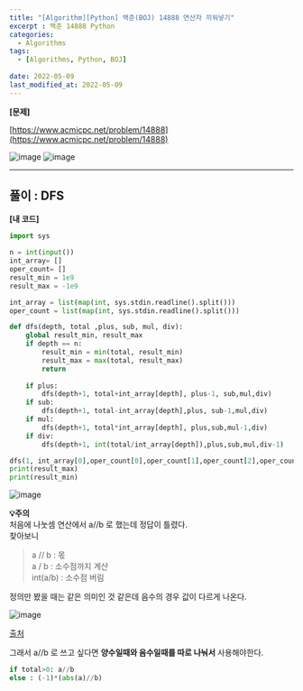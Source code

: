 ```yaml
---
title: "[Algorithm][Python] 백준(BOJ) 14888 연산자 끼워넣기"
excerpt : 백준 14888 Python
categories:
  - Algorithms
tags:
  - [Algorithms, Python, BOJ]
  
date: 2022-05-09
last_modified_at: 2022-05-09
---
```


**[문제]**

[https://www.acmicpc.net/problem/14888](https://www.acmicpc.net/problem/14888)

![image](https://user-images.githubusercontent.com/31675698/167340666-c91a7307-b1f7-4f30-a859-70f7010c85ac.png)
![image](https://user-images.githubusercontent.com/31675698/167340693-30dd2981-458c-4bd0-869d-ceb319f2add7.png)


<hr>

## 풀이 : DFS 

**[내 코드]**

```python
import sys

n = int(input())
int_array= []
oper_count= []
result_min = 1e9
result_max = -1e9

int_array = list(map(int, sys.stdin.readline().split()))
oper_count = list(map(int, sys.stdin.readline().split()))

def dfs(depth, total ,plus, sub, mul, div):
    global result_min, result_max
    if depth == n:
        result_min = min(total, result_min)
        result_max = max(total, result_max)
        return
    
    if plus:
        dfs(depth+1, total+int_array[depth], plus-1, sub,mul,div)
    if sub:
        dfs(depth+1, total-int_array[depth],plus, sub-1,mul,div)
    if mul:
        dfs(depth+1, total*int_array[depth], plus,sub,mul-1,div)
    if div:
        dfs(depth+1, int(total/int_array[depth]),plus,sub,mul,div-1)    

dfs(1, int_array[0],oper_count[0],oper_count[1],oper_count[2],oper_count[3])
print(result_max)
print(result_min)

```

![image](https://user-images.githubusercontent.com/31675698/167340504-f111054e-dcb5-4ba0-b360-23dc5be12525.png)


**💡주의** <br/>
처음에 나눗셈 연산에서 a//b 로 했는데 정답이 틀렸다. <br/>
찾아보니 <br/>
>a // b : 몫 <br/>
>a / b : 소수점까지 계산 <br/>
>int(a/b) : 소수점 버림 </br>

정의만 봤을 때는 같은 의미인 것 같은데 음수의 경우 값이 다르게 나온다.

![image](https://user-images.githubusercontent.com/31675698/167341312-e3d68431-475c-438e-8dbb-90cf3091ca43.png)

[출처](https://stackoverflow.com/questions/42301498/what-is-the-difference-between-a-b-and-inta-b)

그래서 a//b 로 쓰고 싶다면 **양수일때와 음수일때를 따로 나눠서** 사용해야한다.
```python
if total>0: a//b
else : (-1)*(abs(a)//b)
```